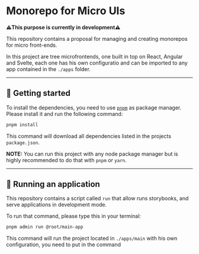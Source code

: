 # Monorepo for Micro UIs

**⚠️This purpose is currently in development⚠️**

This repository contains a proposal for managing and creating monorepos for
micro front-ends.

In this project are tree microfrontends, one built in top on React, Angular and
Svelte, each one has his own configuratio and can be imported to any app
contained in the `./apps` folder.

----

## 🚀 Getting started

To install the dependencies, you need to use [`pnpm`](https://pnpm.io/) as package manager. Please install it and run the following command:

```bash
pnpm install
```

This command will download all dependencies listed in the projects
`package.json`.

**NOTE:** You can run this project with any node package manager but is highly
recommended to do that with `pnpm` or `yarn`.

----

## 🛫 Running an application

This repository contains a script called `run` that allow runs storybooks, and
serve applications in development mode.

To run that command, please type this in your terminal:

```bash
pnpm admin run @root/main-app
```

This command will run the project located in `./apps/main` with his own
configuration, you need to put in the command
